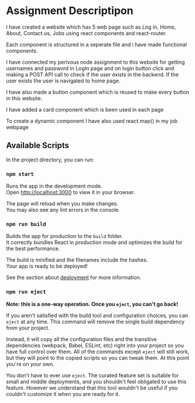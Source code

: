 # Assignment Descriptipon

I have created a website which has 5 web page such as Log in, Home, About, Contact us, Jobs using react components and react-router.

Each component is structured in a seperate file and i have made functional components.

I have connected my perivous node assignment to this website for getting usernames and password in LogIn page and on login button click and making a POST API call to check if the user exists in the backend. If the user exists the user is navigated to home page.

I have also made a button component which is reused to make every button in this website.

I have added a card component which is been used in each page 

To create a dynamic component I have also used react.map() in my job webpage


## Available Scripts

In the project directory, you can run:

### `npm start`

Runs the app in the development mode.\
Open [http://localhost:3000](http://localhost:3000) to view it in your browser.

The page will reload when you make changes.\
You may also see any lint errors in the console.

### `npm run build`

Builds the app for production to the `build` folder.\
It correctly bundles React in production mode and optimizes the build for the best performance.

The build is minified and the filenames include the hashes.\
Your app is ready to be deployed!

See the section about [deployment](https://facebook.github.io/create-react-app/docs/deployment) for more information.

### `npm run eject`

**Note: this is a one-way operation. Once you `eject`, you can't go back!**

If you aren't satisfied with the build tool and configuration choices, you can `eject` at any time. This command will remove the single build dependency from your project.

Instead, it will copy all the configuration files and the transitive dependencies (webpack, Babel, ESLint, etc) right into your project so you have full control over them. All of the commands except `eject` will still work, but they will point to the copied scripts so you can tweak them. At this point you're on your own.

You don't have to ever use `eject`. The curated feature set is suitable for small and middle deployments, and you shouldn't feel obligated to use this feature. However we understand that this tool wouldn't be useful if you couldn't customize it when you are ready for it.
